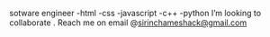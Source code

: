 sotware engineer
-html
-css
-javascript
-c++
-python
 I’m looking to collaborate .
Reach me on email @sirinchameshack@gmail.com

<!---
Wambura001/Wambura001 is a ✨ special ✨ repository because its `README.md` (this file) appears on your GitHub profile.
You can click the Preview link to take a look at your changes.
--->
